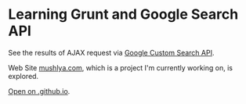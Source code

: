 # Learning Grunt and Google Search API

See the results of AJAX request via [Google Custom Search API](https://developers.google.com/custom-search/docs/overview).

Web Site [mushlya.com](https://mushlya.com), which is a project I'm currently working on, is explored.

[Open on .github.io](https://nata25.github.io/JS_17_grunt/).
